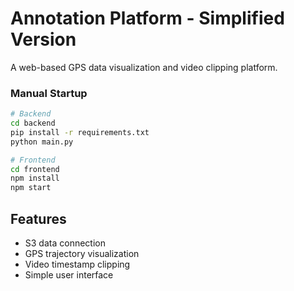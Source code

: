 # Annotation Platform - Simplified Version

A web-based GPS data visualization and video clipping platform.


### Manual Startup

```bash
# Backend
cd backend
pip install -r requirements.txt
python main.py

# Frontend
cd frontend
npm install
npm start
```

## Features

- S3 data connection
- GPS trajectory visualization
- Video timestamp clipping
- Simple user interface
